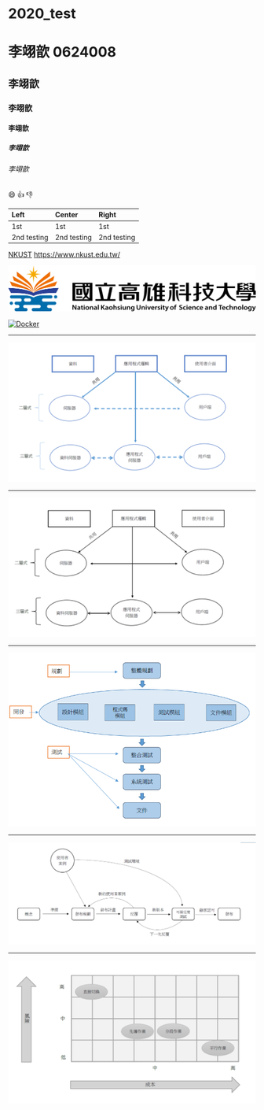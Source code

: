 # 2020_test
# 李翊歆 0624008
## 李翊歆
### 李翊歆
#### 李翊歆
##### 李翊歆
###### 李翊歆

:smile:
:+1:
:-1:

|Left | Center | Right |
|:----|:-------|:------|
|1st  | 1st    |   1st |
|2nd testing|2nd testing|2nd testing|

[NKUST](https://www.nkust.edu.tw/)
<https://www.nkust.edu.tw/>

![NKUST](nkust2.png "NKUST2")

[![Docker](https://img.youtube.com/vi/sSm2dRarhPo/0.jpg)](https://www.youtube.com/watch?v=sSm2dRarhPo "tittle")
***
![未命名](未命名.png "未命名")
***
![未命名2](未命名2.png "未命名2")
***
![應用程式開發](應用程式開發.png "應用程式開發")
***
![XP](XP.png "XP")
***
![相對風險](相對風險.png "相對風險")


